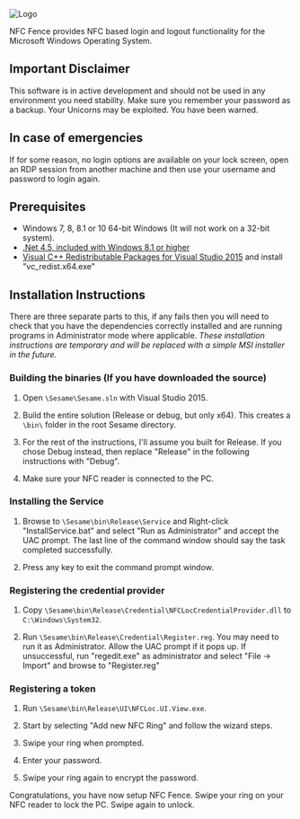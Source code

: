 ![Logo](https://github.com/mclear/Sesame/blob/master/UI/NFCRing.UI.View/Icon.png)

NFC Fence provides NFC based login and logout functionality for the Microsoft Windows Operating System.  

## Important Disclaimer
This software is in active development and should not be used in any environment you need stability. Make sure you remember your password as a backup.  Your Unicorns may be exploited.  You have been warned.

## In case of emergencies

If for some reason, no login options are available on your lock screen, open an RDP session from another machine and then use your username and password to login again.

## Prerequisites
* Windows 7, 8, 8.1 or 10 64-bit Windows (It will not work on a 32-bit system).
* [.Net 4.5, included with Windows 8.1 or higher](https://www.microsoft.com/en-au/download/details.aspx?id=40779)
* [Visual C++ Redistributable Packages for Visual Studio 2015](https://www.microsoft.com/en-au/download/details.aspx?id=48145) and install "vc_redist.x64.exe"

## Installation Instructions

There are three separate parts to this, if any fails then you will need to check that you have the dependencies correctly installed and are running programs in Administrator mode where applicable.  *These installation instructions are temporary and will be replaced with a simple MSI installer in the future.*

### Building the binaries (If you have downloaded the source)

1. Open ``\Sesame\Sesame.sln`` with Visual Studio 2015.

1. Build the entire solution (Release or debug, but only x64). This creates a ``\bin\`` folder in the root Sesame directory.

1. For the rest of the instructions, I'll assume you built for Release. If you chose Debug instead, then replace "Release" in the following instructions with "Debug".

1. Make sure your NFC reader is connected to the PC.


### Installing the Service

1. Browse to ``\Sesame\bin\Release\Service`` and Right-click "InstallService.bat" and select "Run as Administrator" and accept the UAC prompt. The last line of the command window should say the task completed successfully. 

1. Press any key to exit the command prompt window.


### Registering the credential provider

1. Copy ``\Sesame\bin\Release\Credential\NFCLocCredentialProvider.dll`` to ``C:\Windows\System32``.

1. Run ``\Sesame\bin\Release\Credential\Register.reg``. You may need to run it as Administrator. Allow the UAC prompt if it pops up. If unsuccessful, run "regedit.exe" as administrator and select "File -> Import" and browse to "Register.reg"


### Registering a token

1. Run ``\Sesame\bin\Release\UI\NFCLoc.UI.View.exe``.

1. Start by selecting "Add new NFC Ring" and follow the wizard steps.

1. Swipe your ring when prompted.

1. Enter your password.

1. Swipe your ring again to encrypt the password.



Congratulations, you have now setup NFC Fence. Swipe your ring on your NFC reader to lock the PC. Swipe again to unlock.

